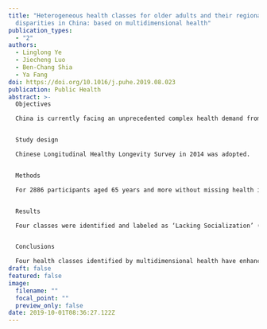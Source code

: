 ```yaml
---
title: "Heterogeneous health classes for older adults and their regional
  disparities in China: based on multidimensional health"
publication_types:
  - "2"
authors:
  - Linglong Ye
  - Jiecheng Luo
  - Ben-Chang Shia
  - Ya Fang
doi: https://doi.org/10.1016/j.puhe.2019.08.023
publication: Public Health
abstract: >-
  Objectives

  China is currently facing an unprecedented complex health demand from a rapidly aging population. Based on multidimensional health, this study aimed to identify heterogeneous latent health classes for older Chinese people, and assess regional disparities and associated sociodemographic factors.


  Study design

  Chinese Longitudinal Healthy Longevity Survey in 2014 was adopted.


  Methods

  For 2886 participants aged 65 years and more without missing health indicators in physical, psychological, and social dimensions, latent class analysis was used to identify heterogeneous health. For 2128 participants with complete information, logistic regressions were used to examine how regional divisions and sociodemographic factors impact each identified class.


  Results

  Four classes were identified and labeled as ‘Lacking Socialization’ (17.4%), ‘High Comorbidity’ (13.7%), ‘Functional Impairment’ (7.1%), and ‘Relative Health’ (61.8%). When the Relative Health class was the reference, the likelihoods of the High Comorbidity and Functional Impairment classes were higher for older adults in eastern and central regions than in western regions. Those in eastern regions also tended to be in the Lacking Socialization class than in western regions. The effects of regional divisions on the different classes were significantly impacted by sociodemographic characteristics.


  Conclusions

  Four health classes identified by multidimensional health have enhanced our understanding of heterogeneity among older Chinese people. By examining regional disparities in China, our study provided evidence for health policies addressing the issue of aging with respect to regional disparities.
draft: false
featured: false
image:
  filename: ""
  focal_point: ""
  preview_only: false
date: 2019-10-01T08:36:27.122Z
---
```

